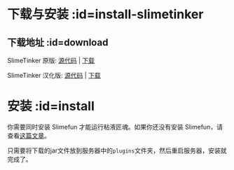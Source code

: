# 下载与安装 :id=install-slimetinker

## 下载地址 :id=download

SlimeTinker 原版: [源代码](https://github.com/Sefiraat/SlimeTinker) | [下载](https://thebusybiscuit.github.io/builds/Sefiraat/SlimeTinker/master/)

SlimeTinker 汉化版: [源代码](https://github.com/GuizhanCraft/SlimeTinker-CN) | [下载](https://builds.guizhanss.net/ybw0014/SlimeTinker-CN/master)

# 安装 :id=install

你需要同时安装 Slimefun 才能运行粘液匠魂。如果你还没有安装 Slimefun，请查看[这篇文章](https://slimefun.guizhanss.wiki/Installing-Slimefun)。

只需要将下载的jar文件放到服务器中的`plugins`文件夹，然后重启服务器，安装就完成了。
